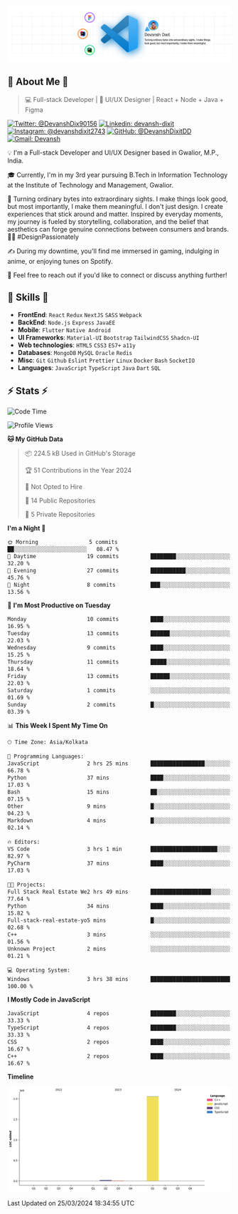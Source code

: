 ![Banner](./Banner.png)

## 👋 About Me 👋

> 💻 Full-stack Developer | 🎨 UI/UX Designer | React + Node + Java + Figma

[![Twitter: @DevanshDix90156](https://img.shields.io/twitter/follow/DevanshDix90156?style=social)](https://twitter.com/DevanshDix90156)
[![Linkedin: devansh-dixit](https://img.shields.io/badge/-Devansh%20Dixit-blue?style=flat-square&logo=Linkedin&logoColor=white&link=https://www.linkedin.com/in/devanshsk/)](https://www.linkedin.com/in/DevanshDixit27/)
[![Instagram: @devanshdixit2743](https://img.shields.io/badge/-devanshdixit2743-E4405F?style=flat-square&logo=instagram&logoColor=white)](https://instagram.com/devanshdixit2743)
[![GitHub: @DevanshDixitDD](https://img.shields.io/github/followers/DevanshDixitDD?label=follow&style=social)](https://github.com/DevanshDixitDD)
[![Gmail: Devansh](https://img.shields.io/badge/Gmail-D14836?style=flat-square&logo=gmail&logoColor=white)](mailto:devanshdixit2743@gmail.com)

💡  I'm a Full-stack Developer and UI/UX Designer based in Gwalior, M.P., India.

🎓  Currently, I'm in my 3rd year pursuing B.Tech in Information Technology at the Institute of Technology and Management, Gwalior.

🌱  Turning ordinary bytes into extraordinary sights. I make things look good, but most importantly, I make them meaningful. I don't just design. I create experiences that stick around and matter. Inspired by everyday moments, my journey is fueled by storytelling, collaboration, and the belief that aesthetics can forge genuine connections between consumers and brands. 🌟✨ #DesignPassionately

✍️  During my downtime, you'll find me immersed in gaming, indulging in anime, or enjoying tunes on Spotify.

💬  Feel free to reach out if you'd like to connect or discuss anything further!

##  🎉 Skills  🎉
- **FrontEnd**: `React` `Redux` `NextJS` `SASS` `Webpack`
- **BackEnd**: `Node.js` `Express` `JavaEE`
- **Mobile**:  `Flutter` `Native Android`
- **UI Frameworks**: `Material-UI` `Bootstrap` `TailwindCSS` `Shadcn-UI`
- **Web technologies**: `HTML5` `CSS3` `ES7+` `a11y`
- **Databases**: `MongoDB` `MySQL` `Oracle` `Redis`
- **Misc**: `Git` `Github` `Eslint` `Prettier` `Linux` `Docker` `Bash` `SocketIO`
- **Languages**: `JavaScript` `TypeScript` `Java` `Dart` `SQL`

## ⚡ Stats ⚡
<!--START_SECTION:waka-->
![Code Time](http://img.shields.io/badge/Code%20Time-62%20hrs%2046%20mins-blue)

![Profile Views](http://img.shields.io/badge/Profile%20Views-0-blue)

**🐱 My GitHub Data** 

> 📦 224.5 kB Used in GitHub's Storage 
 > 
> 🏆 51 Contributions in the Year 2024
 > 
> 🚫 Not Opted to Hire
 > 
> 📜 14 Public Repositories 
 > 
> 🔑 5 Private Repositories 
 > 
**I'm a Night 🦉** 

```text
🌞 Morning                5 commits           ██░░░░░░░░░░░░░░░░░░░░░░░   08.47 % 
🌆 Daytime                19 commits          ████████░░░░░░░░░░░░░░░░░   32.20 % 
🌃 Evening                27 commits          ███████████░░░░░░░░░░░░░░   45.76 % 
🌙 Night                  8 commits           ███░░░░░░░░░░░░░░░░░░░░░░   13.56 % 
```
📅 **I'm Most Productive on Tuesday** 

```text
Monday                   10 commits          ████░░░░░░░░░░░░░░░░░░░░░   16.95 % 
Tuesday                  13 commits          ██████░░░░░░░░░░░░░░░░░░░   22.03 % 
Wednesday                9 commits           ████░░░░░░░░░░░░░░░░░░░░░   15.25 % 
Thursday                 11 commits          █████░░░░░░░░░░░░░░░░░░░░   18.64 % 
Friday                   13 commits          ██████░░░░░░░░░░░░░░░░░░░   22.03 % 
Saturday                 1 commits           ░░░░░░░░░░░░░░░░░░░░░░░░░   01.69 % 
Sunday                   2 commits           █░░░░░░░░░░░░░░░░░░░░░░░░   03.39 % 
```


📊 **This Week I Spent My Time On** 

```text
🕑︎ Time Zone: Asia/Kolkata

💬 Programming Languages: 
JavaScript               2 hrs 25 mins       █████████████████░░░░░░░░   66.78 % 
Python                   37 mins             ████░░░░░░░░░░░░░░░░░░░░░   17.03 % 
Bash                     15 mins             ██░░░░░░░░░░░░░░░░░░░░░░░   07.15 % 
Other                    9 mins              █░░░░░░░░░░░░░░░░░░░░░░░░   04.23 % 
Markdown                 4 mins              █░░░░░░░░░░░░░░░░░░░░░░░░   02.14 % 

🔥 Editors: 
VS Code                  3 hrs 1 min         █████████████████████░░░░   82.97 % 
PyCharm                  37 mins             ████░░░░░░░░░░░░░░░░░░░░░   17.03 % 

🐱‍💻 Projects: 
Full Stack Real Estate We2 hrs 49 mins       ███████████████████░░░░░░   77.64 % 
Python                   34 mins             ████░░░░░░░░░░░░░░░░░░░░░   15.82 % 
Full-stack-real-estate-yo5 mins              █░░░░░░░░░░░░░░░░░░░░░░░░   02.68 % 
C++                      3 mins              ░░░░░░░░░░░░░░░░░░░░░░░░░   01.56 % 
Unknown Project          2 mins              ░░░░░░░░░░░░░░░░░░░░░░░░░   01.21 % 

💻 Operating System: 
Windows                  3 hrs 38 mins       █████████████████████████   100.00 % 
```

**I Mostly Code in JavaScript** 

```text
JavaScript               4 repos             ████████░░░░░░░░░░░░░░░░░   33.33 % 
TypeScript               4 repos             ████████░░░░░░░░░░░░░░░░░   33.33 % 
CSS                      2 repos             ████░░░░░░░░░░░░░░░░░░░░░   16.67 % 
C++                      2 repos             ████░░░░░░░░░░░░░░░░░░░░░   16.67 % 
```



**Timeline**

![Lines of Code chart](https://raw.githubusercontent.com/DevanshDixitDD/DevanshDixitDD/main/assets/bar_graph.png)


 Last Updated on 25/03/2024 18:34:55 UTC
<!--END_SECTION:waka-->
